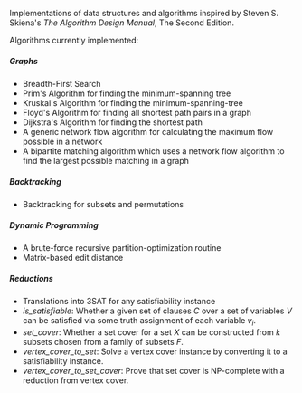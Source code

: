 Implementations of data structures and algorithms inspired by Steven S. Skiena's *The Algorithm Design Manual*, The Second Edition.

Algorithms currently implemented:

##### Graphs
* Breadth-First Search
* Prim's Algorithm for finding the minimum-spanning tree
* Kruskal's Algorithm for finding the minimum-spanning-tree
* Floyd's Algorithm for finding all shortest path pairs in a graph
* Dijkstra's Algorithm for finding the shortest path
* A generic network flow algorithm for calculating the maximum flow possible in a network
* A bipartite matching algorithm which uses a network flow algorithm to find the largest possible matching in a graph

##### Backtracking
* Backtracking for subsets and permutations

##### Dynamic Programming
* A brute-force recursive partition-optimization routine
* Matrix-based edit distance

##### Reductions
* Translations into 3SAT for any satisfiability instance
* *is_satisfiable*: Whether a given set of clauses *C* over a set of variables *V* can be satisfied via some truth 
assignment of each variable *v<sub>i</sub>*.
* *set_cover*: Whether a set cover for a set *X* can be constructed from *k* subsets chosen from a family of subsets 
*F*.
* *vertex_cover_to_set*: Solve a vertex cover instance by converting it to a satisfiability instance.
* *vertex_cover_to_set_cover*: Prove that set cover is NP-complete with a reduction from vertex cover.